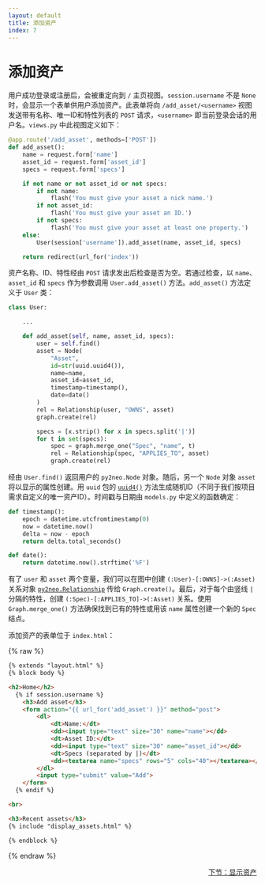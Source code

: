 ```yaml
---
layout: default
title: 添加资产
index: 7
---
```


# 添加资产

用户成功登录或注册后，会被重定向到 `/` 主页视图。`session.username` 不是 `None` 时，会显示一个表单供用户添加资产。此表单将向 `/add_asset/<username>` 视图发送带有名称、唯一ID和特性列表的 `POST` 请求，`<username>` 即当前登录会话的用户名。`views.py` 中此视图定义如下：

```python
@app.route('/add_asset', methods=['POST'])
def add_asset():
    name = request.form['name']
    asset_id = request.form['asset_id']
    specs = request.form['specs']

    if not name or not asset_id or not specs:
        if not name:
            flash('You must give your asset a nick name.')
        if not asset_id:
            flash('You must give your asset an ID.')
        if not specs:
            flash('You must give your asset at least one property.')
    else:
        User(session['username']).add_asset(name, asset_id, specs)

    return redirect(url_for('index'))
```

资产名称、ID、特性经由 `POST` 请求发出后检查是否为空。若通过检查，以 `name`、`asset_id` 和 `specs` 作为参数调用 `User.add_asset()` 方法。`add_asset()` 方法定义于 `User` 类：

```python
class User:

	...

    def add_asset(self, name, asset_id, specs):
        user = self.find()
        asset = Node(
            "Asset",
            id=str(uuid.uuid4()),
            name=name,
            asset_id=asset_id,
            timestamp=timestamp(),
            date=date()
        )
        rel = Relationship(user, "OWNS", asset)
        graph.create(rel)

        specs = [x.strip() for x in specs.split('|')]
        for t in set(specs):
            spec = graph.merge_one("Spec", "name", t)
            rel = Relationship(spec, "APPLIES_TO", asset)
            graph.create(rel)
```

经由 `User.find()` 返回用户的 `py2neo.Node` 对象。随后，另一个 `Node` 对象 `asset` 将以显示的属性创建。用 `uuid` 包的 [`uuid4()`](https://docs.python.org/2/library/uuid.html#uuid.uuid4) 方法生成随机ID（不同于我们按项目需求自定义的唯一资产ID）。时间戳与日期由 `models.py` 中定义的函数确定：

```python
def timestamp():
    epoch = datetime.utcfromtimestamp(0)
    now = datetime.now()
    delta = now - epoch
    return delta.total_seconds()

def date():
    return datetime.now().strftime('%F')
```

有了 `user` 和 `asset` 两个变量，我们可以在图中创建 `(:User)-[:OWNS]->(:Asset)` 关系对象 [`py2neo.Relationship`](http://py2neo.org/2.0/essentials.html#relationships) 传给 `Graph.create()`。最后，对于每个由竖线 `|` 分隔的特性，创建 `(:Spec)-[:APPLIES_TO]->(:Asset)` 关系。使用 `Graph.merge_one()` 方法确保找到已有的特性或用该 `name` 属性创建一个新的 `Spec` 结点。

添加资产的表单位于 `index.html`：

{% raw %}
```html
{% extends "layout.html" %}
{% block body %}

<h2>Home</h2>
  {% if session.username %}
    <h3>Add asset</h3>
    <form action="{{ url_for('add_asset') }}" method="post">
        <dl>
            <dt>Name:</dt>
            <dd><input type="text" size="30" name="name"></dd>
            <dt>Asset ID:</dt>
            <dd><input type="text" size="30" name="asset_id"></dd>
            <dt>Specs (separated by |)</dt>
            <dd><textarea name="specs" rows="5" cols="40"></textarea></dd>
        </dl>
        <input type="submit" value="Add">
    </form>
  {% endif %}

<br>

<h3>Recent assets</h3>
{% include "display_assets.html" %}

{% endblock %}
```
{% endraw %}

<p align="right"><a href="{{ site.baseurl }}/pages/display-assets.html">下节：显示资产</a></p>
